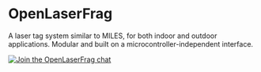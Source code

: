 # OpenLaserFrag
A laser tag system similar to MILES, for both indoor and outdoor applications. Modular and built on a microcontroller-independent interface.

[![Join the OpenLaserFrag chat](https://openlaserfrag.herokuapp.com/badge.svg)](https://openlaserfrag.herokuapp.com/)

